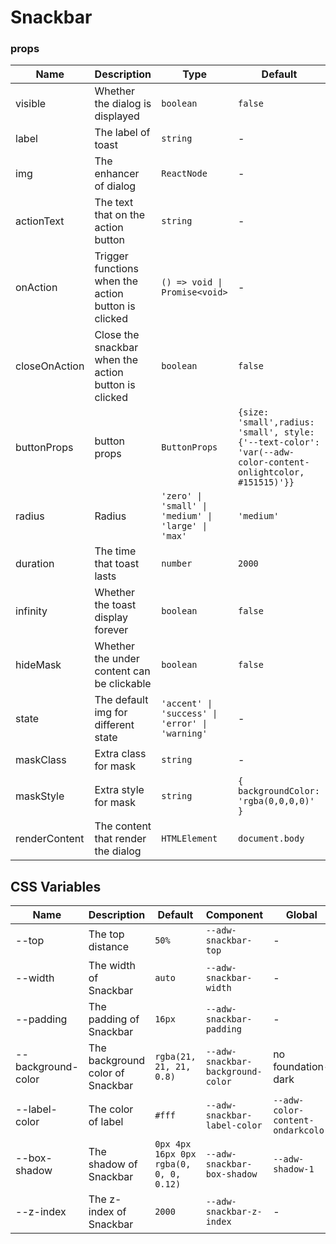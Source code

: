 # Snackbar

<code src="./demos/index.tsx"></code>

### props

| Name          | Description                                          | Type                                                | Default                                                                                                     |
| ------------- | ---------------------------------------------------- | --------------------------------------------------- | ----------------------------------------------------------------------------------------------------------- |
| visible       | Whether the dialog is displayed                      | `boolean`                                           | `false`                                                                                                     |
| label         | The label of toast                                   | `string`                                            | -                                                                                                           |
| img           | The enhancer of dialog                               | `ReactNode`                                         | -                                                                                                           |
| actionText    | The text that on the action button                   | `string`                                            | -                                                                                                           |
| onAction      | Trigger functions when the action button is clicked  | `() => void \| Promise<void>`                       | -                                                                                                           |
| closeOnAction | Close the snackbar when the action button is clicked | `boolean`                                           | `false`                                                                                                     |
| buttonProps   | button props                                         | `ButtonProps`                                       | `{size: 'small',radius: 'small', style:{'--text-color': 'var(--adw-color-content-onlightcolor, #151515)'}}` |
| radius        | Radius                                               | `'zero' \| 'small' \| 'medium' \| 'large' \| 'max'` | `'medium'`                                                                                                  |
| duration      | The time that toast lasts                            | `number`                                            | `2000`                                                                                                      |
| infinity      | Whether the toast display forever                    | `boolean`                                           | `false`                                                                                                     |
| hideMask      | Whether the under content can be clickable           | `boolean`                                           | `false`                                                                                                     |
| state         | The default img for different state                  | `'accent' \| 'success' \| 'error' \| 'warning'`     | -                                                                                                           |
| maskClass     | Extra class for mask                                 | `string`                                            | -                                                                                                           |
| maskStyle     | Extra style for mask                                 | `string`                                            | `{ backgroundColor: 'rgba(0,0,0,0)' }`                                                                      |
| renderContent | The content that render the dialog                   | `HTMLElement`                                       | `document.body`                                                                                             |

## CSS Variables

| Name               | Description                      | Default                                | Component                         | Global                            |
| ------------------ | -------------------------------- | -------------------------------------- | --------------------------------- | --------------------------------- |
| --top              | The top distance                 | `50%`                                  | `--adw-snackbar-top`              | -                                 |
| --width            | The width of Snackbar            | `auto`                                 | `--adw-snackbar-width`            | -                                 |
| --padding          | The padding of Snackbar          | `16px`                                 | `--adw-snackbar-padding`          | -                                 |
| --background-color | The background color of Snackbar | `rgba(21, 21, 21, 0.8)`                | `--adw-snackbar-background-color` | no foundation-dark                |
| --label-color      | The color of label               | `#fff`                                 | `--adw-snackbar-label-color`      | `--adw-color-content-ondarkcolor` |
| --box-shadow       | The shadow of Snackbar           | `0px 4px 16px 0px rgba(0, 0, 0, 0.12)` | `--adw-snackbar-box-shadow`       | `--adw-shadow-1`                  |
| --z-index          | The z-index of Snackbar          | `2000`                                 | `--adw-snackbar-z-index`          | -                                 |

